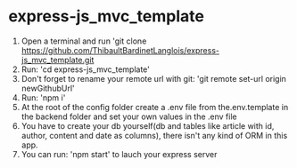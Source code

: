 # express-js_mvc_template

1) Open a terminal and run 'git clone https://github.com/ThibaultBardinetLanglois/express-js_mvc_template.git
2) Run: 'cd express-js_mvc_template'
3) Don't forget to rename your remote url with git: 'git remote set-url origin newGithubUrl'
4) Run: 'npm i'
5) At the root of the config folder create a .env file from the.env.template in the backend folder and set your own values in the .env file
6) You have to create your db yourself(db and tables like article with id, author, content and date as columns), there isn't any kind of ORM in this app.
7) You can run: 'npm start' to lauch your express server
